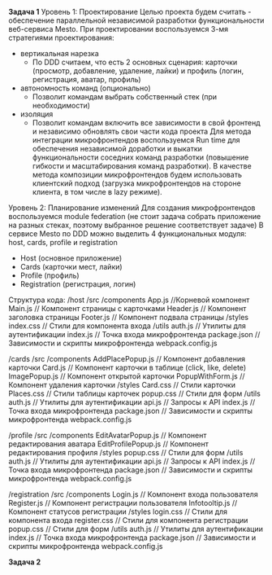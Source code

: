 **Задача 1**
Уровень 1: Проектирование
Целью проекта будем считать - обеспечение параллельной независимой разработки функциональности веб-сервиса Mesto.
При проектировании воспользуемся 3-мя стратегиями проектирования:
* вертикальная нарезка
    * По DDD считаем, что есть 2 основных сценария: карточки (просмотр, добавление, удаление, лайки) и профиль (логин, регистрация, аватар, профиль)
* автономность команд (опционально)
    * Позволит командам выбрать собственный стек (при необходимости)
* изоляция
    * Позволит командам включить все зависимости в свой фронтенд и независимо обновлять свои части кода проекта
Для метода интеграции микрофронтендов воспользуемся Run time для обеспечения независимой доработки и выкатки функциональности соседних команд разработки (повышение гибкости и масштабирования команд разработки).
В качестве метода композиции микрофронтендов будем использовать клиентский подход (загрузка микрофронтендов на стороне клиента, в том числе в lazy режиме).

Уровень 2: Планирование изменений
Для создания микрофронтендов воспользуемся module federation (не стоит задача собрать приложение на разных стеках, поэтому выбранное решение соответствует задаче)
В сервисе Mesto по DDD можно выделить 4 функциональных модуля: host, cards, profile и registration
- Host (основное приложение)
- Cards (карточки мест, лайки)
- Profile (профиль)
- Registration (регистрация, логин)

Структура кода:
/host
  /src
    /components
       App.js		           //Корневой компонент
       Main.js              // Компонент страницы с карточками
       Header.js            // Компонент заголовка страницы
       Footer.js	           // Компонент подвала страницы
    /styles
      index.css              // Стили для компонента входа
    /utils
      auth.js                // Утилиты для аутентификации
    index.js                 // Точка входа микрофронтенда
  package.json               // Зависимости и скрипты микрофронтенда
  webpack.config.js

/cards
  /src
    /components
      AddPlacePopup.js           // Компонент добавления карточки
      Card.js                    // Компонент карточки в таблице (click, like, delete)
      ImagePopup.js              // Компонент открытой карточки
      PopupWithForm.js	         // Компонент удаления карточки
    /styles
      Card.css            // Стили карточки
      Places.css          // Стили таблицы карточек
      popup.css           // Стили для форм
    /utils
      auth.js             // Утилиты для аутентификации
      api.js              // Запросы к API
    index.js              // Точка входа микрофронтенда
  package.json            // Зависимости и скрипты микрофронтенда
  webpack.config.js

/profile
  /src
    /components
      EditAvatarPopup.js   // Компонент редактирования аватара
      EditProfilePopup.js    // Компонент редактирования профиля
    /styles
      popup.css           // Стили для форм
    /utils
      auth.js                // Утилиты для аутентификации
      api.js                  // Запросы к API
    index.js                 // Точка входа микрофронтенда
  package.json               // Зависимости и скрипты микрофронтенда
  webpack.config.js

/registration
  /src
    /components
      Login.js               // Компонент входа пользователя
      Register.js            // Компонент регистрации пользователя
      Infotooltip.js        // Компонент статусов регистрации
    /styles
      login.css              // Стили для компонента входа
      register.css           // Стили для компонента регистрации
      popup.css           // Стили для форм
    /utils
      auth.js                // Утилиты для аутентификации
    index.js                 // Точка входа микрофронтенда
  package.json               // Зависимости и скрипты микрофронтенда
  webpack.config.js

**Задача 2**
